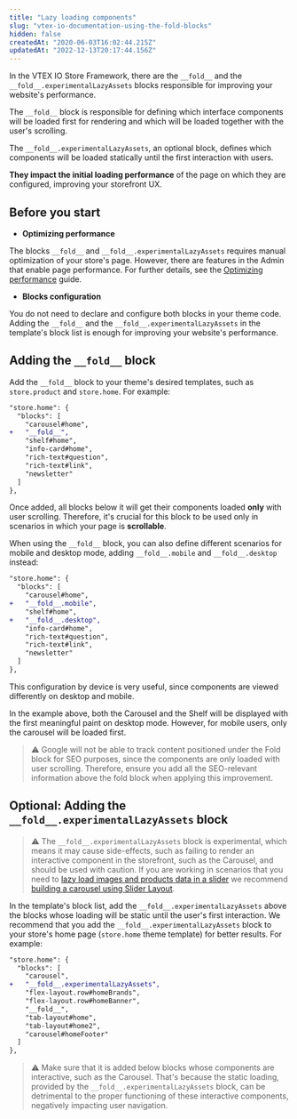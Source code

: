```yaml
---
title: "Lazy loading components"
slug: "vtex-io-documentation-using-the-fold-blocks"
hidden: false
createdAt: "2020-06-03T16:02:44.215Z"
updatedAt: "2022-12-13T20:17:44.156Z"
---
```

In the VTEX IO Store Framework, there are the `__fold__` and the `__fold__.experimentalLazyAssets` blocks responsible for improving your website's performance.

The `__fold__` block is responsible for defining which interface components will be loaded first for rendering and which will be loaded together with the user's scrolling.

The `__fold__.experimentalLazyAssets`, an optional block, defines which components will be loaded statically until the first interaction with users.

**They impact the initial loading performance** of the page on which they are configured, improving your storefront UX.

## Before you start

- **Optimizing performance**

The blocks `__fold__` and `__fold__.experimentalLazyAssets` requires manual optimization of your store's page. However, there are features in the Admin that enable page performance. For further details, see the [Optimizing performance](https://developers.vtex.com/docs/guides/vtex-io-documentation-best-practices-for-optimizing-performance#enabling-store-settings) guide.

- **Blocks configuration**

You do not need to declare and configure both blocks in your theme code. Adding the `__fold__` and the `__fold__.experimentalLazyAssets` in the template's block list is enough for improving your website's performance.

## Adding the `__fold__` block

Add the `__fold__` block to your theme's desired templates, such as `store.product` and `store.home`. For example:

```diff
"store.home": {
  "blocks": [
    "carousel#home",
+   "__fold__",
    "shelf#home",
    "info-card#home",
    "rich-text#question",
    "rich-text#link",
    "newsletter"
  ]
},
```

Once added, all blocks below it will get their components loaded **only** with user scrolling. Therefore, it's crucial for this block to be used only in scenarios in which your page is **scrollable**.

When using the `__fold__` block, you can also define different scenarios for mobile and desktop mode, adding `__fold__.mobile` and `__fold__.desktop` instead:

```diff
"store.home": {
  "blocks": [
    "carousel#home",
+   "__fold__.mobile",
    "shelf#home",
+   "__fold__.desktop",
    "info-card#home",
    "rich-text#question",
    "rich-text#link",
    "newsletter"
  ]  
},
```

This configuration by device is very useful, since components are viewed differently on desktop and mobile.

In the example above, both the Carousel and the Shelf will be displayed with the first meaningful paint on desktop mode. However, for mobile users, only the carousel will be loaded first.

> ⚠️ Google will not be able to track content positioned under the Fold block for SEO purposes, since the components are only loaded with user scrolling. Therefore, ensure you add all the SEO-relevant information above the fold block when applying this improvement.

## Optional: Adding the `__fold__.experimentalLazyAssets` block

> ⚠️ The `__fold__.experimentalLazyAssets` block is experimental, which means it may cause side-effects, such as failing to render an interactive component in the storefront, such as the Carousel, and should be used with caution. If you are working in scenarios that you need to [lazy load images and products data in a slider](https://developers.vtex.com/docs/guides/vtex-io-documentation-best-practices-for-optimizing-performance#lazy-loading-images-and-products-data-in-a-slider) we recommend [building a carousel using Slider Layout](https://developers.vtex.com/docs/guides/vtex-io-documentation-building-a-carousel-using-slider-layout).

In the template's block list, add the `__fold__.experimentalLazyAssets` above the blocks whose loading will be static until the user's first interaction. We recommend that you add the `__fold__.experimentalLazyAssets` block to your store's home page (`store.home` theme template) for better results. For example:

```diff
"store.home": {
  "blocks": [
    "carousel",
+   "__fold__.experimentalLazyAssets", 
    "flex-layout.row#homeBrands",
    "flex-layout.row#homeBanner",
    "__fold__",
    "tab-layout#home",
    "tab-layout#home2",
    "carousel#homeFooter"
  ]
},
```

> ⚠️ Make sure that it is added below blocks whose components are interactive, such as the Carousel. That's because the static loading, provided by the `__fold__.experimentalLazyAssets` block, can be detrimental to the proper functioning of these interactive components, negatively impacting user navigation.
